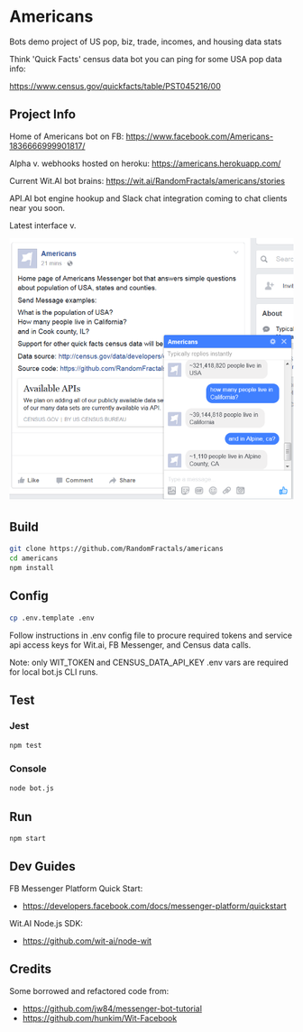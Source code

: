 # Americans

Bots demo project of US pop, biz, trade, incomes, and housing data stats

Think 'Quick Facts' census data bot you can ping for some USA pop data info:

https://www.census.gov/quickfacts/table/PST045216/00

## Project Info

Home of Americans bot on FB: https://www.facebook.com/Americans-1836666999901817/

Alpha v. webhooks hosted on heroku: https://americans.herokuapp.com/

Current Wit.AI bot brains: https://wit.ai/RandomFractals/americans/stories

API.AI bot engine hookup and Slack chat integration coming to chat clients near you soon.

Latest interface v.

![Alt text](https://github.com/RandomFractals/americans/blob/master/screens/AmericansBotMVP.png?raw=true 
 "latest") 

## Build

```bash
git clone https://github.com/RandomFractals/americans
cd americans
npm install
```

## Config
```bash
cp .env.template .env
```
Follow instructions in .env config file to procure required tokens 
and service api access keys for Wit.ai, FB Messenger, and Census data calls.

Note: only WIT_TOKEN and CENSUS_DATA_API_KEY .env vars are required for local bot.js CLI runs.

## Test
### Jest
```bash
npm test 
```

### Console
```bash
node bot.js
``` 

## Run
```bash
npm start 
```

## Dev Guides
FB Messenger Platform Quick Start:

* https://developers.facebook.com/docs/messenger-platform/quickstart

Wit.AI Node.js SDK:

* https://github.com/wit-ai/node-wit

## Credits
Some borrowed and refactored code from:

* https://github.com/jw84/messenger-bot-tutorial
* https://github.com/hunkim/Wit-Facebook

